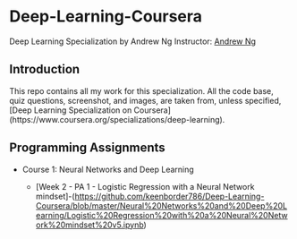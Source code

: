 # Deep-Learning-Coursera
Deep Learning Specialization by Andrew Ng
Instructor: [Andrew Ng](http://www.andrewng.org/)

## Introduction

<p>This repo contains all my work for this specialization.
All the code base, quiz questions, screenshot, and images, are taken from, 
unless specified, [Deep Learning Specialization on Coursera](https://www.coursera.org/specializations/deep-learning).</p>


## Programming Assignments

- Course 1: Neural Networks and Deep Learning

  - [Week 2 - PA 1 - Logistic Regression with a Neural Network mindset]-(https://github.com/keenborder786/Deep-Learning-Coursera/blob/master/Neural%20Networks%20and%20Deep%20Learning/Logistic%20Regression%20with%20a%20Neural%20Network%20mindset%20v5.ipynb)
